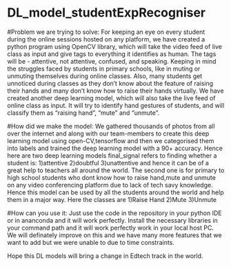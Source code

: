 # DL_model_studentExpRecogniser

#Problem we are trying to solve:
 For keeping an eye on every student during the online sessions hosted on any platform, we have created a python program using OpenCV library, which will take the video feed of live class as input and give tags to everything it identifies as human. The tags will be - attentive, not attentive, confused, and speaking. Keeping in mind the struggles faced by students in primary schools, like in muting or unmuting themselves during online classes. Also, many students get unnoticed during classes as they don’t know about the feature of raising their hands and many don’t know how to raise their hands virtually. We have created another deep learning model, which will also take the live feed of online class as input. It will try to identify hand gestures of students, and will classify them as “raising hand”, “mute” and “unmute”.
 
 #How did we make the model:
 We gathered thousands of photos from all over the internet and along with our team-members to create this deep learning model using open-CV,tensorflow and then we categorised them into labels and trained the deep learning model with a 90+ accuracy.
 Hence here are two deep learning models final_signal refers to finding whether a student is: 1)attentive 2)doubtful 3)unattentive and hence it can be of a great help to teachers all around the world.
 The second one is for primary to high school students who dont know how to raise hand,mute and unmute on any video conferencing platform due to lack of tech savy knowledge. Hence this model can be used by all the students around the world and help them in a major way. Here the classes are 1)Raise Hand 2)Mute 3)Unmute
 
 
 #How can you use it:
 Just use the code in the repository in your python IDE or in ananconda and it will work perfectly. Install the necessary libraries in your command path and it will work perfectly work in your local host PC. We will definately improve on this and we have many more features that we want to add but we were unable to due to time constraints.
 
 Hope this DL  models will bring a change in Edtech track in the world.
 
 
